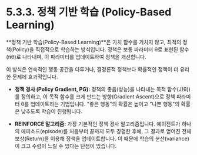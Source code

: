 # 5.3.3. 정책 기반 학습 (Policy-Based Learning)

**정책 기반 학습(Policy-Based Learning)**은 가치 함수를 거치지 않고, 최적의 정책(Policy)을 직접적으로 학습하는 방식입니다. 정책은 보통 파라미터 θ로 표현된 함수(πθ)로 나타내며, 이 파라미터를 업데이트하여 정책을 개선합니다.

이 방식은 연속적인 행동 공간을 다루거나, 결정론적 정책보다 확률적인 정책이 더 유리한 문제에 효과적입니다.

- **정책 경사 (Policy Gradient, PG):** 정책의 좋음(성능)을 나타내는 목적 함수(J(θ))를 정의하고, 이 목적 함수를 크게 만드는 방향(Gradient Ascent)으로 정책 파라미터 θ를 업데이트하는 기법입니다. "좋은 행동"의 확률은 높이고 "나쁜 행동"의 확률은 낮추도록 학습이 진행됩니다.

- **REINFORCE 알고리즘:** 가장 기본적인 정책 경사 알고리즘입니다. 에이전트가 하나의 에피소드(episode)를 처음부터 끝까지 모두 경험한 후에, 그 결과로 얻어진 전체 보상(Return)을 이용해 정책을 업데이트합니다. 이 때문에 학습의 분산(variance)이 크고 수렴이 느릴 수 있다는 단점이 있습니다.
